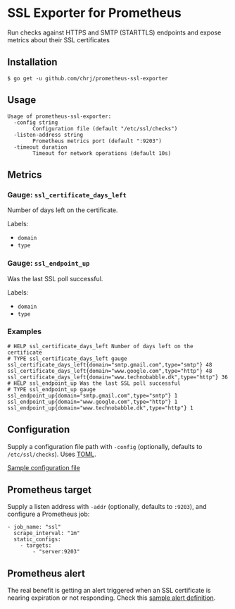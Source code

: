 # SSL Exporter for Prometheus

Run checks against HTTPS and SMTP (STARTTLS) endpoints and expose metrics about their SSL certificates

## Installation

    $ go get -u github.com/chrj/prometheus-ssl-exporter

## Usage

    Usage of prometheus-ssl-exporter:
      -config string
        	Configuration file (default "/etc/ssl/checks")
      -listen-address string
        	Prometheus metrics port (default ":9203")
      -timeout duration
        	Timeout for network operations (default 10s)

## Metrics

### Gauge: `ssl_certificate_days_left`

Number of days left on the certificate.

Labels:

* `domain`
* `type`

### Gauge: `ssl_endpoint_up`

Was the last SSL poll successful.

Labels:

* `domain`
* `type`

### Examples

    # HELP ssl_certificate_days_left Number of days left on the certificate
    # TYPE ssl_certificate_days_left gauge
    ssl_certificate_days_left{domain="smtp.gmail.com",type="smtp"} 48
    ssl_certificate_days_left{domain="www.google.com",type="http"} 48
    ssl_certificate_days_left{domain="www.technobabble.dk",type="http"} 36
    # HELP ssl_endpoint_up Was the last SSL poll successful
    # TYPE ssl_endpoint_up gauge
    ssl_endpoint_up{domain="smtp.gmail.com",type="smtp"} 1
    ssl_endpoint_up{domain="www.google.com",type="http"} 1
    ssl_endpoint_up{domain="www.technobabble.dk",type="http"} 1


## Configuration

Supply a configuration file path with `-config` (optionally, defaults to `/etc/ssl/checks`). Uses [TOML](https://github.com/toml-lang/toml).

[Sample configuration file](config.sample)

## Prometheus target

Supply a listen address with `-addr` (optionally, defaults to `:9203`), and configure a Prometheus job:

    - job_name: "ssl"
      scrape_interval: "1m"
      static_configs:
        - targets:
            - "server:9203"

## Prometheus alert

The real benefit is getting an alert triggered when an SSL certificate is nearing expiration or not responding. Check this [sample alert definition](ssl.rules).
